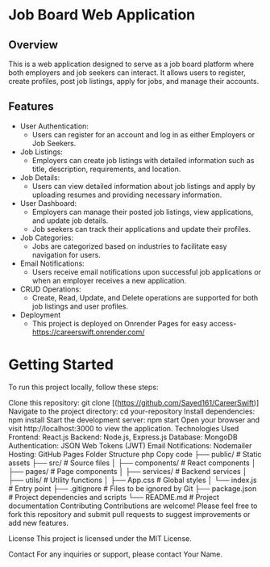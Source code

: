 # Job Board Web Application

## Overview
This is a web application designed to serve as a job board platform where both employers and job seekers can interact. It allows users to register, create profiles, post job listings, apply for jobs, and manage their accounts.


## Features
- User Authentication:
  - Users can register for an account and log in as either Employers or Job Seekers.
- Job Listings:
  - Employers can create job listings with detailed information such as title, description, requirements, and location.
- Job Details:
  - Users can view detailed information about job listings and apply by uploading resumes and providing necessary information.
- User Dashboard:
  - Employers can manage their posted job listings, view applications, and update job details.
  - Job seekers can track their applications and update their profiles.
- Job Categories:
  - Jobs are categorized based on industries to facilitate easy navigation for users.
- Email Notifications:
  - Users receive email notifications upon successful job applications or when an employer receives a new application.
- CRUD Operations:
  - Create, Read, Update, and Delete operations are supported for both job listings and user profiles.
- Deployment
  - This project is deployed on Onrender Pages for easy access- https://careerswift.onrender.com/

# Getting Started
To run this project locally, follow these steps:

Clone this repository: git clone [(https://github.com/Sayed161/CareerSwift)]
Navigate to the project directory: cd your-repository
Install dependencies: npm install
Start the development server: npm start
Open your browser and visit http://localhost:3000 to view the application.
Technologies Used
Frontend: React.js
Backend: Node.js, Express.js
Database: MongoDB
Authentication: JSON Web Tokens (JWT)
Email Notifications: Nodemailer
Hosting: GitHub Pages
Folder Structure
php
Copy code
├── public/             # Static assets
├── src/                # Source files
│   ├── components/     # React components
│   ├── pages/          # Page components
│   ├── services/       # Backend services
│   ├── utils/          # Utility functions
│   ├── App.css         # Global styles
│   └── index.js        # Entry point
├── .gitignore          # Files to be ignored by Git
├── package.json        # Project dependencies and scripts
└── README.md           # Project documentation
Contributing
Contributions are welcome! Please feel free to fork this repository and submit pull requests to suggest improvements or add new features.

License
This project is licensed under the MIT License.

Contact
For any inquiries or support, please contact Your Name.

